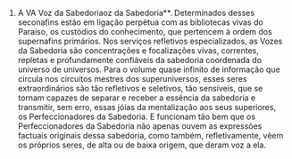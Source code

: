 ﻿1. A VA Voz da Sabedoriaoz da Sabedoria**. Determinados desses seconafins estão em ligação perpétua com as bibliotecas vivas do Paraíso, os custódios do conhecimento, que pertencem à ordem dos supernafins primários. Nos serviços refletivos especializados, as Vozes da Sabedoria são concentrações e focalizações vivas, correntes, repletas e profundamente confiáveis da sabedoria coordenada do universo de universos. Para o volume quase infinito de informação que circula nos circuitos mestres dos superuniversos, esses seres extraordinários são tão refletivos e seletivos, tão sensíveis, que se tornam capazes de separar e receber a essência da sabedoria e transmitir, sem erro, essas jóias da mentalização aos seus superiores, os Perfeccionadores da Sabedoria. E funcionam tão bem que os Perfeccionadores da Sabedoria não apenas ouvem as expressões factuais originais dessa sabedoria, como também, refletivamente, vêem os próprios seres, de alta ou de baixa origem, que deram voz a ela.